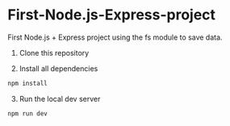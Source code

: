 # First-Node.js-Express-project
First Node.js + Express project using the fs module to save data.


1. Clone this repository

2. Install all dependencies
```sh
npm install
```
3. Run the local dev server
```sh
npm run dev
```

